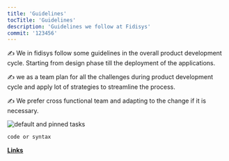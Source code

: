 ```yaml
---
title: 'Guidelines'
tocTitle: 'Guidelines'
description: 'Guidelines we follow at Fidisys'
commit: '123456'
---
```


✍️ We in fidisys follow some guidelines in the overall product development cycle. Starting from design phase till the deployment of the applications.

✍️ we as a team plan for all the challenges during product development cycle and apply lot of strategies to streamline the process.

✍️ We prefer cross functional team and adapting to the change if it is necessary.

<!-- ## Sub Heading

✍️Coming soon: Please watch this space for more updates from our team. Thanks for the patience! -->

![default and pinned tasks](/placeholders/banner.png)

```javascript
code or syntax
```

<div class="aside">
<a href=""><b>Links</b></a>
</div>
